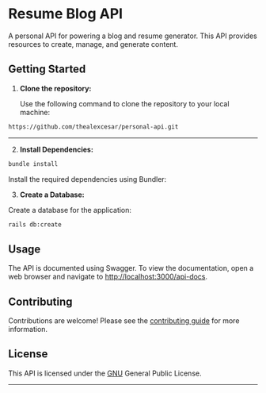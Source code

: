 # Resume Blog API

A personal API for powering a blog and resume generator. This API provides resources to create, manage, and generate content.

## Getting Started

1. **Clone the repository:**

   Use the following command to clone the repository to your local machine:

```bash
https://github.com/thealexcesar/personal-api.git
```

****

2. **Install Dependencies:**
```bash
bundle install
```

Install the required dependencies using Bundler:


3. **Create a Database:**

Create a database for the application:

```bash
rails db:create
```


## Usage

The API is documented using Swagger. To view the documentation, open a web browser and navigate to [http://localhost:3000/api-docs](http://localhost:3000/api-docs).

## Contributing

[//]: # (todo)
Contributions are welcome! Please see the [contributing guide](CONTRIBUTING.md) for more information.

## License

This API is licensed under the [GNU](https://en.wikipedia.org/wiki/GNU_General_Public_License) General Public License.

---
